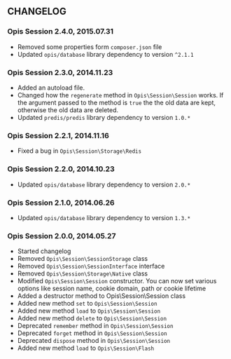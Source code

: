 CHANGELOG
-------------
### Opis Session 2.4.0, 2015.07.31

* Removed some properties form `composer.json` file
* Updated `opis/database` library dependency to version `^2.1.1`

### Opis Session 2.3.0, 2014.11.23

* Added an autoload file.
* Changed how the `regenerate` method in `Opis\Session\Session` works. If the argument passed
to the method is `true` the the old data are kept, otherwise the old data are deleted.
* Updated `predis/predis` library dependency to version `1.0.*`

### Opis Session 2.2.1, 2014.11.16

* Fixed a bug in `Opis\Session\Storage\Redis`

### Opis Session 2.2.0, 2014.10.23

* Updated `opis/database` library dependency to version `2.0.*`

### Opis Session 2.1.0, 2014.06.26

* Updated `opis/database` library dependency to version `1.3.*`

### Opis Session 2.0.0, 2014.05.27

* Started changelog
* Removed `Opis\Session\SessionStorage` class
* Removed `Opis\Session\SessionInterface` interface
* Removed `Opis\Session\Storage\Native` class
* Modified `Opis\Session\Session` constructor.
    You can now set various options like session name, cookie domain, path or cookie lifetime
* Added a destructor method to Opis\Session\Session class
* Added new method `set` to `Opis\Session\Session`
* Added new method `load` to `Opis\Session\Session`
* Added new method `delete` to `Opis\Session\Session`
* Deprecated `remember` method in `Opis\Session\Session`
* Deprecated `forget` method in `Opis\Session\Session`
* Deprecated `dispose` method in `Opis\Session\Session`
* Added new method `load` to `Opis\Session\Flash`